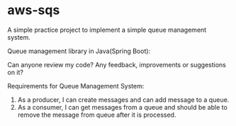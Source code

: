 # aws-sqs
A simple practice project to implement a simple queue management system.

Queue management library in Java(Spring Boot):

Can anyone review my code? Any feedback, improvements or suggestions on it?

Requirements for Queue Management System:

1. As a producer, I can create messages and can add message to a queue.
2. As a consumer, I can get messages from a queue and should be able to remove the message from queue after it is processed.

